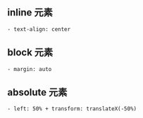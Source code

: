 ## inline 元素
    - text-align: center

## block 元素
    - margin: auto

## absolute 元素
    - left: 50% + transform: translateX(-50%)